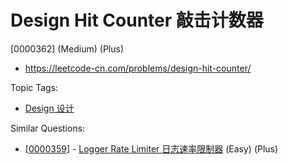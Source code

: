 # Design Hit Counter 敲击计数器

[0000362] (Medium) (Plus)

- https://leetcode-cn.com/problems/design-hit-counter/

Topic Tags:

- [Design 设计](https://leetcode-cn.com/tag/design/)

Similar Questions:

- [[0000359](https://leetcode-cn.com/problems/logger-rate-limiter/)] - [Logger Rate Limiter 日志速率限制器](./0000359.logger-rate-limiter.md) (Easy) (Plus)

